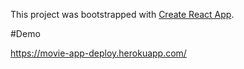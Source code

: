 

This project was bootstrapped with [Create React App](https://github.com/facebook/create-react-app).

#Demo 

https://movie-app-deploy.herokuapp.com/
